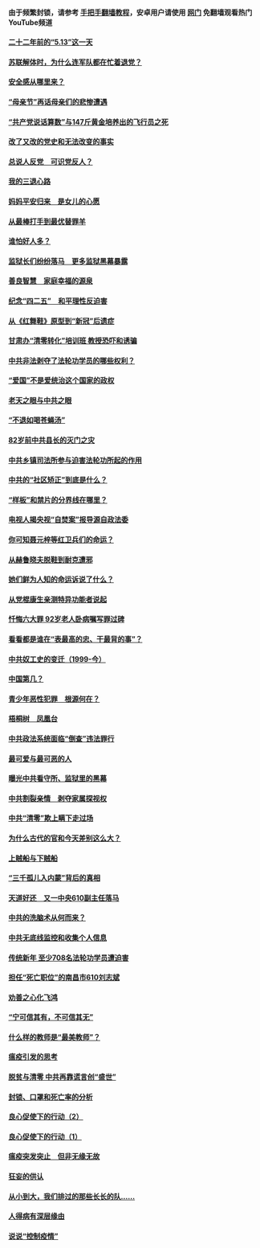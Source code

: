 #### 由于频繁封锁，请参考 [手把手翻墙教程](https://github.com/gfw-breaker/guides/wiki/)，安卓用户请使用 [网门](https://github.com/gfw-breaker/nogfw/blob/master/dl.md?t=05121401) 免翻墙观看热门YouTube频道 

#### [二十二年前的“5.13”这一天](../pages/19/424814.md?t=05121401) 

#### [苏联解体时，为什么连军队都在忙着退党？](../pages/19/424335.md?t=05121401) 

#### [安全感从哪里来？](../pages/19/424336.md?t=05121401) 

#### [“母亲节”再话母亲们的悲惨遭遇](../pages/19/424234.md?t=05121401) 

#### [“共产党说话算数”与147斤黄金培养出的飞行员之死](../pages/19/424115.md?t=05121401) 

#### [改了又改的党史和无法改变的事实](../pages/19/424037.md?t=05121401) 

#### [总说人反党　可识党反人？](../pages/19/423820.md?t=05121401) 

#### [我的三退心路](../pages/19/423876.md?t=05121401) 

#### [妈妈平安归来　是女儿的心愿](../pages/19/423947.md?t=05121401) 

#### [从最棒打手到最优替罪羊](../pages/19/423819.md?t=05121401) 

#### [谁怕好人多？](../pages/19/423774.md?t=05121401) 

#### [监狱长们纷纷落马　更多监狱黑幕暴露](../pages/19/423787.md?t=05121401) 

#### [善良智慧　家庭幸福的源泉](../pages/19/423632.md?t=05121401) 

#### [纪念“四二五”　和平理性反迫害](../pages/19/423660.md?t=05121401) 

#### [从《红舞鞋》原型到“新冠”后遗症](../pages/19/423509.md?t=05121401) 

#### [甘肃办“清零转化”培训班 教授恐吓和诱骗](../pages/19/423498.md?t=05121401) 

#### [中共非法剥夺了法轮功学员的哪些权利？](../pages/19/423392.md?t=05121401) 

#### [“爱国”不是爱统治这个国家的政权](../pages/19/423029.md?t=05121401) 

#### [老天之眼与中共之眼](../pages/19/423378.md?t=05121401) 

#### [“不退如喝苍蝇汤”](../pages/19/423287.md?t=05121401) 

#### [82岁前中共县长的灭门之灾](../pages/19/423055.md?t=05121401) 

#### [中共乡镇司法所参与迫害法轮功所起的作用](../pages/19/423064.md?t=05121401) 

#### [中共的“社区矫正”到底是什么？](../pages/19/422870.md?t=05121401) 

#### [“样板”和禁片的分界线在哪里？](../pages/19/422704.md?t=05121401) 

#### [电视人揭央视“自焚案”报导源自政法委](../pages/19/422770.md?t=05121401) 

#### [你可知聂元梓等红卫兵们的命运？](../pages/19/422848.md?t=05121401) 

#### [从赫鲁晓夫脱鞋到耐克遭邪](../pages/19/422826.md?t=05121401) 

#### [她们鲜为人知的命运诉说了什么？](../pages/19/422754.md?t=05121401) 

#### [从党棍康生亲测特异功能者说起](../pages/19/422657.md?t=05121401) 

#### [忏悔六大罪 92岁老人卧病嘱写罪过碑](../pages/19/422750.md?t=05121401) 

#### [看看都是谁在“表最高的忠、干最背的事”？](../pages/19/422703.md?t=05121401) 

#### [中共奴工史的变迁（1999-今）](../pages/19/422656.md?t=05121401) 

#### [中国第几？](../pages/19/422496.md?t=05121401) 

#### [青少年恶性犯罪　根源何在？](../pages/19/422449.md?t=05121401) 

#### [梧桐树　凤凰台](../pages/19/422442.md?t=05121401) 

#### [中共政法系统面临“倒查”违法罪行](../pages/19/422497.md?t=05121401) 

#### [最可爱与最可恶的人](../pages/19/422448.md?t=05121401) 

#### [曝光中共看守所、监狱里的黑幕](../pages/19/422390.md?t=05121401) 

#### [中共割裂亲情　剥夺家属探视权](../pages/19/422364.md?t=05121401) 

#### [中共“清零”欺上瞒下走过场](../pages/19/422306.md?t=05121401) 

#### [为什么古代的官和今天差别这么大？](../pages/19/422228.md?t=05121401) 

#### [上贼船与下贼船](../pages/19/422276.md?t=05121401) 

#### [“三千孤儿入内蒙”背后的真相](../pages/19/422229.md?t=05121401) 

#### [天道好还　又一中央610副主任落马](../pages/19/422155.md?t=05121401) 

#### [中共的洗脑术从何而来？](../pages/19/422154.md?t=05121401) 

#### [中共无底线监控和收集个人信息](../pages/19/422039.md?t=05121401) 

#### [传统新年 至少708名法轮功学员遭迫害](../pages/19/421946.md?t=05121401) 

#### [担任“死亡职位”的南昌市610刘志斌](../pages/19/421957.md?t=05121401) 

#### [劝善之心化飞鸿](../pages/19/421164.md?t=05121401) 

#### [“宁可信其有，不可信其无”](../pages/19/421691.md?t=05121401) 

#### [什么样的教师是“最美教师”？](../pages/19/421755.md?t=05121401) 

#### [瘟疫引发的思考](../pages/19/421594.md?t=05121401) 

#### [脱贫与清零 中共再靠谎言创“盛世”](../pages/19/421590.md?t=05121401) 

#### [封锁、口罩和死亡率的分析](../pages/19/421495.md?t=05121401) 

#### [良心促使下的行动（2）](../pages/19/421361.md?t=05121401) 

#### [良心促使下的行动（1）](../pages/19/421302.md?t=05121401) 

#### [瘟疫突发突止　但非无缘无故](../pages/19/421281.md?t=05121401) 

#### [狂妄的供认](../pages/19/421199.md?t=05121401) 

#### [从小到大，我们排过的那些长长的队……](../pages/19/421243.md?t=05121401) 

#### [人得病有深层缘由](../pages/19/420864.md?t=05121401) 

#### [说说“控制疫情”](../pages/19/420831.md?t=05121401) 

